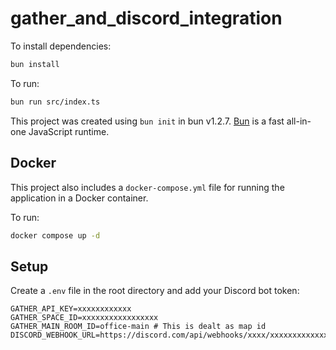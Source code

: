 # gather_and_discord_integration

To install dependencies:

```bash
bun install
```

To run:

```bash
bun run src/index.ts
```

This project was created using `bun init` in bun v1.2.7. [Bun](https://bun.sh) is a fast all-in-one JavaScript runtime.

## Docker

This project also includes a `docker-compose.yml` file for running the application in a Docker container.

To run:

```bash
docker compose up -d
```

## Setup

Create a `.env` file in the root directory and add your Discord bot token:

```env
GATHER_API_KEY=xxxxxxxxxxxx
GATHER_SPACE_ID=xxxxxxxxxxxxxxxxx
GATHER_MAIN_ROOM_ID=office-main # This is dealt as map id
DISCORD_WEBHOOK_URL=https://discord.com/api/webhooks/xxxx/xxxxxxxxxxxxxxxxxxxxxxxxxxxx
```
